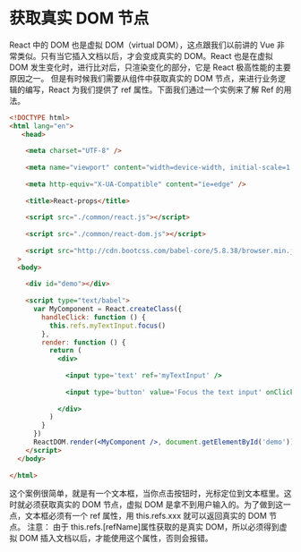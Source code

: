 # 获取真实 DOM 节点

React 中的 DOM 也是虚拟 DOM（virtual DOM），这点跟我们以前讲的 Vue 非常类似。只有当它插入文档以后，才会变成真实的 DOM。React 也是在虚拟 DOM 发生变化时，进行比对后，只渲染变化的部分，它是 React 极高性能的主要原因之一。
但是有时候我们需要从组件中获取真实的 DOM 节点，来进行业务逻辑的编写，React 为我们提供了 ref 属性。下面我们通过一个实例来了解 Ref 的用法。

```html
<!DOCTYPE html>
<html lang="en">
   <head>
        
    <meta charset="UTF-8" />
        
    <meta name="viewport" content="width=device-width, initial-scale=1.0" />
        
    <meta http-equiv="X-UA-Compatible" content="ie=edge" />
        
    <title>React-props</title>
        
    <script src="./common/react.js"></script>
        
    <script src="./common/react-dom.js"></script>
        
    <script src="http://cdn.bootcss.com/babel-core/5.8.38/browser.min.js"></script></head
  > 
  <body>
        
    <div id="demo"></div>
        
    <script type="text/babel">
      var MyComponent = React.createClass({
        handleClick: function () {
          this.refs.myTextInput.focus()
        },
        render: function () {
          return (
            <div>
                                      
              <input type='text' ref='myTextInput' />
                                      
              <input type='button' value='Focus the text input' onClick={this.handleClick} />
                                  
            </div>
          )
        }
      })
      ReactDOM.render(<MyComponent />, document.getElementById('demo'))
    </script>
  </body>
   
</html>
```

这个案例很简单，就是有一个文本框，当你点击按钮时，光标定位到文本框里。这时就必须获取真实的 DOM 节点，虚拟 DOM 是拿不到用户输入的。为了做到这一点，文本框必须有一个 ref 属性，用 this.refs.xxx 就可以返回真实的 DOM 节点。
注意：
由于 this.refs.[refName]属性获取的是真实 DOM，所以必须得到虚拟 DOM 插入文档以后，才能使用这个属性，否则会报错。
